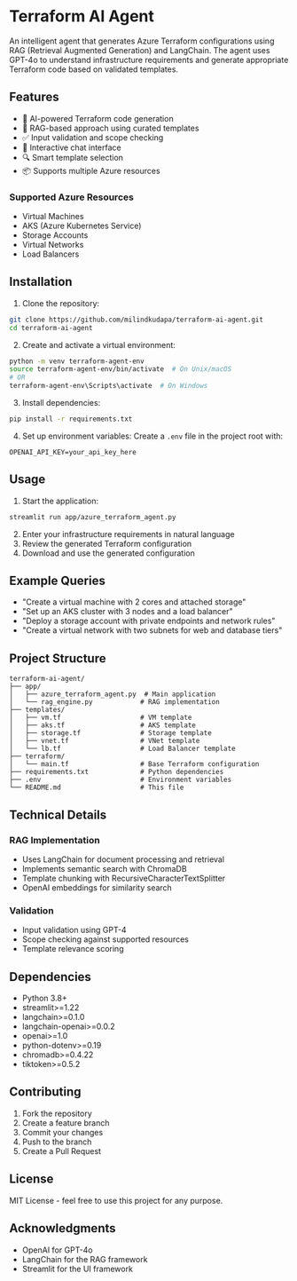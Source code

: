 # Terraform AI Agent

An intelligent agent that generates Azure Terraform configurations using RAG (Retrieval Augmented Generation) and LangChain. The agent uses GPT-4o to understand infrastructure requirements and generate appropriate Terraform code based on validated templates.

## Features

- 🤖 AI-powered Terraform code generation
- 📝 RAG-based approach using curated templates
- ✅ Input validation and scope checking
- 💬 Interactive chat interface
- 🔍 Smart template selection
- 📦 Supports multiple Azure resources

### Supported Azure Resources

- Virtual Machines
- AKS (Azure Kubernetes Service)
- Storage Accounts
- Virtual Networks
- Load Balancers

## Installation

1. Clone the repository:
```bash
git clone https://github.com/milindkudapa/terraform-ai-agent.git
cd terraform-ai-agent
```

2. Create and activate a virtual environment:
```bash
python -m venv terraform-agent-env
source terraform-agent-env/bin/activate  # On Unix/macOS
# OR
terraform-agent-env\Scripts\activate  # On Windows
```

3. Install dependencies:
```bash
pip install -r requirements.txt
```

4. Set up environment variables:
Create a `.env` file in the project root with:
```
OPENAI_API_KEY=your_api_key_here
```

## Usage

1. Start the application:
```bash
streamlit run app/azure_terraform_agent.py
```

2. Enter your infrastructure requirements in natural language
3. Review the generated Terraform configuration
4. Download and use the generated configuration

## Example Queries

- "Create a virtual machine with 2 cores and attached storage"
- "Set up an AKS cluster with 3 nodes and a load balancer"
- "Deploy a storage account with private endpoints and network rules"
- "Create a virtual network with two subnets for web and database tiers"

## Project Structure

```
terraform-ai-agent/
├── app/
│   ├── azure_terraform_agent.py  # Main application
│   └── rag_engine.py            # RAG implementation
├── templates/
│   ├── vm.tf                    # VM template
│   ├── aks.tf                   # AKS template
│   ├── storage.tf               # Storage template
│   ├── vnet.tf                  # VNet template
│   └── lb.tf                    # Load Balancer template
├── terraform/
│   └── main.tf                  # Base Terraform configuration
├── requirements.txt             # Python dependencies
├── .env                         # Environment variables
└── README.md                    # This file
```

## Technical Details

### RAG Implementation
- Uses LangChain for document processing and retrieval
- Implements semantic search with ChromaDB
- Template chunking with RecursiveCharacterTextSplitter
- OpenAI embeddings for similarity search

### Validation
- Input validation using GPT-4
- Scope checking against supported resources
- Template relevance scoring

## Dependencies

- Python 3.8+
- streamlit>=1.22
- langchain>=0.1.0
- langchain-openai>=0.0.2
- openai>=1.0
- python-dotenv>=0.19
- chromadb>=0.4.22
- tiktoken>=0.5.2

## Contributing

1. Fork the repository
2. Create a feature branch
3. Commit your changes
4. Push to the branch
5. Create a Pull Request

## License

MIT License - feel free to use this project for any purpose.

## Acknowledgments

- OpenAI for GPT-4o
- LangChain for the RAG framework
- Streamlit for the UI framework 